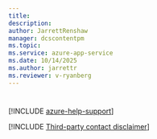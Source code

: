 ```yaml
---
title: 
description: 
author: JarrettRenshaw
manager: dcscontentpm
ms.topic: 
ms.service: azure-app-service
ms.date: 10/14/2025
ms.author: jarrettr
ms.reviewer: v-ryanberg
---
```

# 


[!INCLUDE [azure-help-support](~/includes/azure-help-support.md)]

[!INCLUDE [Third-party contact disclaimer](~/includes/third-party-contact-disclaimer.md)]